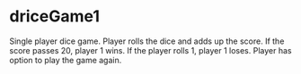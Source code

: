 # driceGame1
Single player dice game. 
Player rolls the dice and adds up the score. 
If the score passes 20, player 1 wins. 
If the player rolls 1, player 1 loses. 
Player has option to play the game again. 
